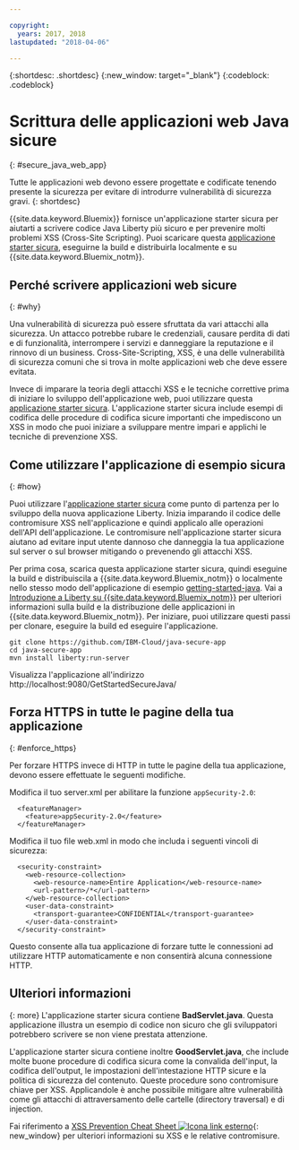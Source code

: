 ```yaml
---

copyright:
  years: 2017, 2018
lastupdated: "2018-04-06"

---
```


{:shortdesc: .shortdesc}
{:new_window: target="_blank"}
{:codeblock: .codeblock}

# Scrittura delle applicazioni web Java sicure
{: #secure_java_web_app}

Tutte le applicazioni web devono essere progettate e codificate tenendo presente la sicurezza per evitare di introdurre vulnerabilità di sicurezza gravi.
{: shortdesc}

{{site.data.keyword.Bluemix}} fornisce un'applicazione starter sicura per aiutarti a scrivere codice Java Liberty più sicuro e per prevenire molti problemi XSS (Cross-Site Scripting). Puoi scaricare questa [applicazione starter sicura](https://github.com/IBM-Cloud/java-secure-app), eseguirne la build e distribuirla localmente e su {{site.data.keyword.Bluemix_notm}}.

## Perché scrivere applicazioni web sicure
{: #why}

Una vulnerabilità di sicurezza può essere sfruttata da vari attacchi alla sicurezza. Un attacco potrebbe rubare le credenziali, causare perdita di dati e di funzionalità, interrompere i servizi e danneggiare la reputazione e il rinnovo di un business. Cross-Site-Scripting, XSS, è una delle vulnerabilità di sicurezza comuni che si trova in molte applicazioni web che deve essere evitata.

Invece di imparare la teoria degli attacchi XSS e le tecniche correttive prima di iniziare lo sviluppo dell'applicazione web, puoi utilizzare questa [applicazione starter sicura](https://github.com/IBM-Cloud/java-secure-app). L'applicazione starter sicura include esempi di codifica delle procedure di codifica sicure importanti che impediscono un XSS in modo che puoi iniziare a sviluppare mentre impari e applichi le tecniche di prevenzione XSS.

## Come utilizzare l'applicazione di esempio sicura
{: #how}

Puoi utilizzare l'[applicazione starter sicura](https://github.com/IBM-Cloud/java-secure-app) come punto di partenza per lo sviluppo della nuova applicazione Liberty. Inizia imparando il codice delle contromisure XSS nell'applicazione e quindi applicalo alle operazioni dell'API dell'applicazione. Le contromisure nell'applicazione starter sicura aiutano ad evitare input utente dannoso che danneggia la tua applicazione sul server o sul browser mitigando o prevenendo gli attacchi XSS.

Per prima cosa, scarica questa applicazione starter sicura, quindi eseguine la build e distribuiscila a {{site.data.keyword.Bluemix_notm}}  o localmente nello stesso modo dell'applicazione di esempio [getting-started-java](https://github.com/IBM-Cloud/get-started-java).  Vai a [Introduzione a Liberty su {{site.data.keyword.Bluemix_notm}}](getting-started.html) per ulteriori informazioni sulla build e la distribuzione delle applicazioni in {{site.data.keyword.Bluemix_notm}}.  Per iniziare, puoi utilizzare questi passi per clonare, eseguire la build ed eseguire l'applicazione.

```
git clone https://github.com/IBM-Cloud/java-secure-app
cd java-secure-app
mvn install liberty:run-server
```
Visualizza l'applicazione all'indirizzo http://localhost:9080/GetStartedSecureJava/

## Forza HTTPS in tutte le pagine della tua applicazione
{: #enforce_https}

Per forzare HTTPS invece di HTTP in tutte le pagine della tua applicazione, devono essere effettuate le seguenti modifiche.

Modifica il tuo server.xml per abilitare la funzione `appSecurity-2.0`:

```
  <featureManager>
    <feature>appSecurity-2.0</feature>
  </featureManager>
```

Modifica il tuo file web.xml in modo che includa i seguenti vincoli di sicurezza:

```
  <security-constraint>
    <web-resource-collection>
      <web-resource-name>Entire Application</web-resource-name>
      <url-pattern>/*</url-pattern>
    </web-resource-collection>
    <user-data-constraint>
      <transport-guarantee>CONFIDENTIAL</transport-guarantee>
    </user-data-constraint>
  </security-constraint>
```

Questo consente alla tua applicazione di forzare tutte le connessioni ad utilizzare HTTP automaticamente e non consentirà alcuna connessione HTTP.

## Ulteriori informazioni
{: more}
L'applicazione starter sicura contiene **BadServlet.java**. Questa applicazione illustra un esempio di codice non sicuro che gli sviluppatori potrebbero scrivere se non viene prestata attenzione.

L'applicazione starter sicura contiene inoltre **GoodServlet.java**, che include molte buone procedure di codifica sicura come la convalida dell'input, la codifica dell'output, le impostazioni dell'intestazione HTTP sicure e la politica di sicurezza del contenuto. Queste procedure sono contromisure chiave per XSS. Applicandole è anche possibile mitigare altre vulnerabilità come gli attacchi di attraversamento delle cartelle (directory traversal) e di injection.

Fai riferimento a [XSS Prevention Cheat Sheet ![Icona link esterno](../../icons/launch-glyph.svg "Icona link esterno")](https://www.owasp.org/index.php/XSS){: new_window} per ulteriori informazioni su XSS e le relative contromisure.
